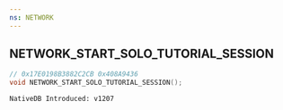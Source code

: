 ```yaml
---
ns: NETWORK
---
```

## NETWORK_START_SOLO_TUTORIAL_SESSION

```c
// 0x17E0198B3882C2CB 0x408A9436
void NETWORK_START_SOLO_TUTORIAL_SESSION();
```

```
NativeDB Introduced: v1207
```


